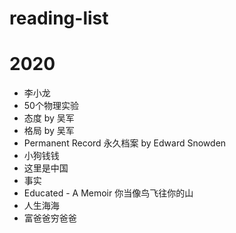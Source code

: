 # reading-list

# 2020
* 李小龙
* 50个物理实验
* 态度 by 吴军
* 格局 by 吴军
* Permanent Record 永久档案 by Edward Snowden 
* 小狗钱钱 
* 这里是中国 
* 事实 
* Educated - A Memoir 你当像鸟飞往你的山
* 人生海海 
* 富爸爸穷爸爸